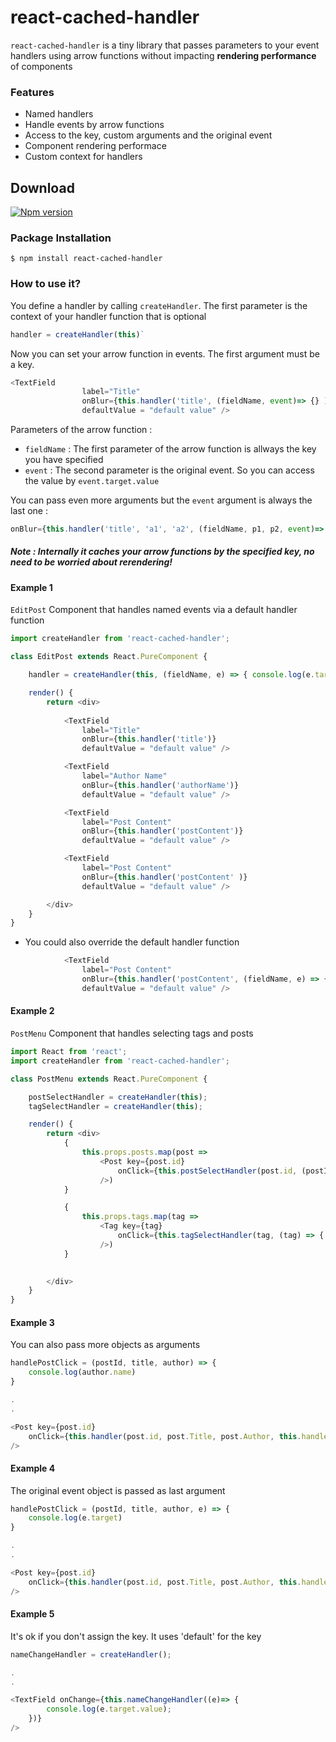 # react-cached-handler
`react-cached-handler` is a tiny library that passes parameters to your event handlers using arrow functions without impacting **rendering performance** of components

### Features
- Named handlers
- Handle events by arrow functions  
- Access to the key, custom arguments and the original event 
- Component rendering performace
- Custom context for handlers

## Download
[![Npm version](https://img.shields.io/npm/v/react-cached-handler.svg)](https://www.npmjs.com/package/react-cached-handler)

### Package Installation
```
$ npm install react-cached-handler
```

### How to use it?
You define a handler by calling `createHandler`. The first parameter is the context of your handler function that is optional
```JAVASCRIPT
handler = createHandler(this)`
```
Now you can set your arrow function in events. The first argument must be a key.
```JAVASCRIPT
<TextField
                label="Title"
                onBlur={this.handler('title', (fieldName, event)=> {} )}
                defaultValue = "default value" />
```
Parameters of the arrow function :
- `fieldName` : The first parameter of the arrow function is allways the key you have specified
- `event` : The second parameter is the original event. So you can access the value by `event.target.value`

You can pass even more arguments but the `event` argument is always the last one :
```JAVASCRIPT
onBlur={this.handler('title', 'a1', 'a2', (fieldName, p1, p2, event)=> { console.log(p1) } )}
```
##### Note : Internally it caches your arrow functions by the specified key, no need to be worried about rerendering!


#### Example 1
`EditPost` Component that handles named events via a default handler function

```JAVASCRIPT
import createHandler from 'react-cached-handler';

class EditPost extends React.PureComponent {

    handler = createHandler(this, (fieldName, e) => { console.log(e.target.value) } );

    render() {
        return <div>
        
            <TextField
                label="Title"
                onBlur={this.handler('title')}
                defaultValue = "default value" />

            <TextField
                label="Author Name"
                onBlur={this.handler('authorName')}
                defaultValue = "default value" />

            <TextField
                label="Post Content"
                onBlur={this.handler('postContent')}
                defaultValue = "default value" />

            <TextField
                label="Post Content"
                onBlur={this.handler('postContent' )}
                defaultValue = "default value" />

        </div>
    }
}
```

- You could also override the default handler function

```JAVASCRIPT
            <TextField
                label="Post Content"
                onBlur={this.handler('postContent', (fieldName, e) => { console.log('from custom handler function')} )}
                defaultValue = "default value" />
```

#### Example 2
`PostMenu` Component that handles selecting tags and posts    

```JAVASCRIPT
import React from 'react';
import createHandler from 'react-cached-handler';

class PostMenu extends React.PureComponent {

    postSelectHandler = createHandler(this);
    tagSelectHandler = createHandler(this);

    render() {
        return <div>
            {
                this.props.posts.map(post =>
                    <Post key={post.id}
                        onClick={this.postSelectHandler(post.id, (postId) => { console.log(postId) })}
                    />)
            }

            {
                this.props.tags.map(tag =>
                    <Tag key={tag}
                        onClick={this.tagSelectHandler(tag, (tag) => { console.log(tag) })}
                    />)
            }
    

        </div>
    }
}
```

#### Example 3
You can also pass more objects as arguments

```JAVASCRIPT
handlePostClick = (postId, title, author) => {
    console.log(author.name)
}

.
.

<Post key={post.id}
    onClick={this.handler(post.id, post.Title, post.Author, this.handlePostClick)}
/>
```

#### Example 4
The original event object is passed as last argument


```JAVASCRIPT
handlePostClick = (postId, title, author, e) => {
    console.log(e.target)
}

.
.

<Post key={post.id}
    onClick={this.handler(post.id, post.Title, post.Author, this.handlePostClick)}
/>
```



#### Example 5
It's ok if you don't assign the key. It uses 'default' for the key


```JAVASCRIPT
nameChangeHandler = createHandler();

.
.

<TextField onChange={this.nameChangeHandler((e)=> {
        console.log(e.target.value);
    })}
/>
```

